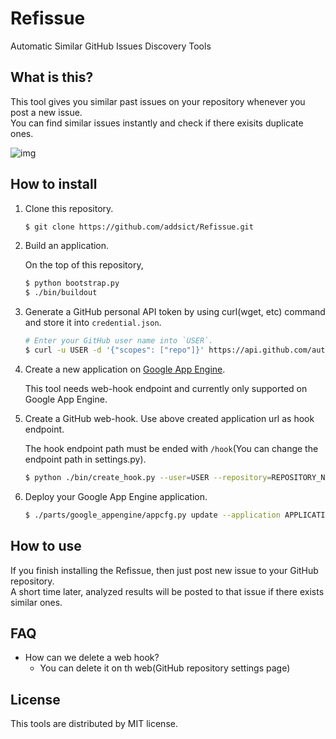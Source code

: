 Refissue
=========
Automatic Similar GitHub Issues Discovery Tools


What is this?
-------------------
This tool gives you similar past issues on your repository whenever you post a new issue.  
You can find similar issues instantly and check if there exisits duplicate ones.

![img](https://raw.github.com/addsict/refissue/master/imgs/img1.png)


How to install
----------------

1. Clone this repository.

    ```sh
    $ git clone https://github.com/addsict/Refissue.git
    ```

1. Build an application.

    On the top of this repository,

    ```sh
    $ python bootstrap.py
    $ ./bin/buildout
    ```

1. Generate a GitHub personal API token by using curl(wget, etc) command and store it into `credential.json`.

    ```sh
    # Enter your GitHub user name into `USER`.
    $ curl -u USER -d '{"scopes": ["repo"]}' https://api.github.com/authorizations > credential.json
    ```

1. Create a new application on [Google App Engine](https://appengine.google.com/).

    This tool needs web-hook endpoint and currently only supported on Google App Engine.

1. Create a GitHub web-hook. Use above created application url as hook endpoint.

    The hook endpoint path must be ended with `/hook`(You can change the endpoint path in settings.py).

    ```sh
    $ python ./bin/create_hook.py --user=USER --repository=REPOSITORY_NAME --endpoint=HOOK_ENDPOINT
    ```

1. Deploy your Google App Engine application.

    ```sh
    $ ./parts/google_appengine/appcfg.py update --application APPLICATION_NAME .
    ```


How to use
-----------
If you finish installing the Refissue, then just post new issue to your GitHub repository.  
A short time later, analyzed results will be posted to that issue if there exists similar ones.


FAQ
-----
- How can we delete a web hook?
    - You can delete it on th web(GitHub repository settings page)


License
---------
This tools are distributed by MIT license.
